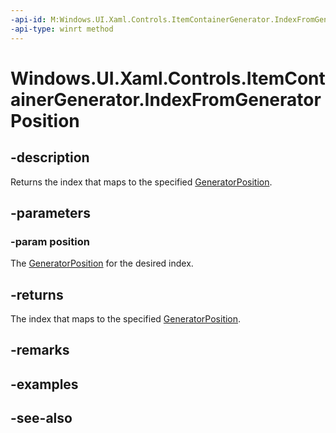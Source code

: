 ```yaml
---
-api-id: M:Windows.UI.Xaml.Controls.ItemContainerGenerator.IndexFromGeneratorPosition(Windows.UI.Xaml.Controls.Primitives.GeneratorPosition)
-api-type: winrt method
---
```


<!-- Method syntax
public int IndexFromGeneratorPosition(Windows.UI.Xaml.Controls.Primitives.GeneratorPosition position)
-->

# Windows.UI.Xaml.Controls.ItemContainerGenerator.IndexFromGeneratorPosition

## -description
Returns the index that maps to the specified [GeneratorPosition](../windows.ui.xaml.controls.primitives/generatorposition.md).



## -parameters
### -param position
The [GeneratorPosition](../windows.ui.xaml.controls.primitives/generatorposition.md) for the desired index.

## -returns
The index that maps to the specified [GeneratorPosition](../windows.ui.xaml.controls.primitives/generatorposition.md).

## -remarks

## -examples

## -see-also
